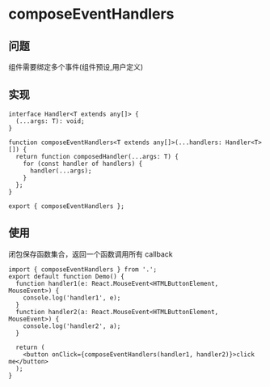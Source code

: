 # composeEventHandlers

## 问题

组件需要绑定多个事件(组件预设,用户定义)

## 实现

```tsx | pure
interface Handler<T extends any[]> {
  (...args: T): void;
}

function composeEventHandlers<T extends any[]>(...handlers: Handler<T>[]) {
  return function composedHandler(...args: T) {
    for (const handler of handlers) {
      handler(...args);
    }
  };
}

export { composeEventHandlers };
```

## 使用

闭包保存函数集合，返回一个函数调用所有 callback

<code src="./demo.tsx"></code>

```tsx | pure
import { composeEventHandlers } from '.';
export default function Demo() {
  function handler1(e: React.MouseEvent<HTMLButtonElement, MouseEvent>) {
    console.log('handler1', e);
  }
  function handler2(a: React.MouseEvent<HTMLButtonElement, MouseEvent>) {
    console.log('handler2', a);
  }

  return (
    <button onClick={composeEventHandlers(handler1, handler2)}>click me</button>
  );
}
```
